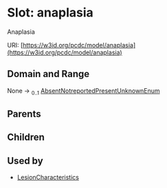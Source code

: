 
# Slot: anaplasia


Anaplasia

URI: [https://w3id.org/pcdc/model/anaplasia](https://w3id.org/pcdc/model/anaplasia)


## Domain and Range

None &#8594;  <sub>0..1</sub> [AbsentNotreportedPresentUnknownEnum](AbsentNotreportedPresentUnknownEnum.md)

## Parents


## Children


## Used by

 * [LesionCharacteristics](LesionCharacteristics.md)

